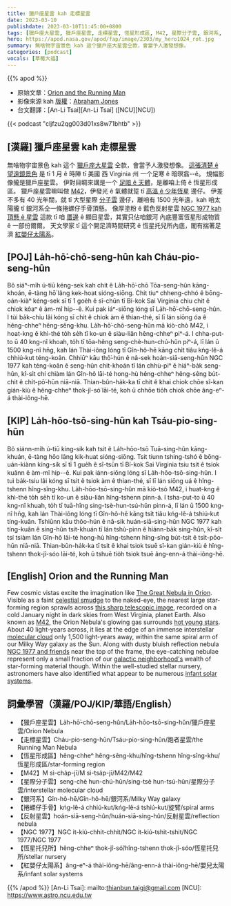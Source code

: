 ```yaml
---
title: 獵戶座星雲 kah 走標星雲
date: 2023-03-10
publishdate: 2023-03-10T11:45:00+0800
tags: [獵戶座大星雲, 獵戶座星雲, 走標星雲, 恆星形成區, M42, 星際分子雲, 銀河系, 捲螺仔手骨, 反射星雲, NGC 1977, 恆星托兒所, 紅嬰仔太陽系]
hero: https://apod.nasa.gov/apod/fap/image/2303/my_hero1024_rot.jpg
summary: 無啥物宇宙景色 kah 這个獵戶座大星雲仝款，會當予人激發想像。
categories: [podcast]
vocals: [草莓大福]
---
```


{{% apod %}}

- 原始文章：[Orion and the Running Man](https://apod.nasa.gov/apod/ap230310.html)
- 影像來源 kah [版權][copyright]：[Abraham Jones](https://www.instagram.com/diy_nasa/)
- 台文翻譯：[An-Li Tsai][An-Li Tsai] ([NCU][NCU])

{{< podcast "cljfzu2qg003d01xs8w71bhtb" >}}

## [漢羅] 獵戶座星雲 kah 走標星雲
無啥物宇宙景色 kah 這个 [獵戶座大星雲][The Great Nebula in Orion] 仝款，會當予人激發想像。
[這張清楚 ê 望遠鏡景色][this sharp telescopic image] 是 tī 1 月 ê 時陣 tī 美國 西 Virginia 州 一个足寒 ê 暗暝翕--ê。
規幅影像攏是獵戶座星雲。
伊對目睭來講是一个 [足暗 ê 天體][celestial smudge]，是離咱上倚 ê 恆星形成區。
獵戶座星雲嘛叫做 [M42][M42]，伊發光 ê 氣體就踅 tī [高溫 ê 少年恆星][hot young stars] 邊仔。
伊差不多有 40 光年闊，就 tī 大型星際 [分子雲][molecular cloud] 邊仔，離咱有 1500 光年遠，kah 咱太陽攏 tī 銀河系仝一條捲螺仔手骨頂懸。
像厚塗粉 ê 藍色反射星雲 [NGC 1977 kah 頂懸 ê 星雲][NGC 1977 and friends] 這款 tī 咱 [厝邊][galactic neighborhood's] ê 顯目星雲，其實只佔咱銀河 內底豐富恆星形成物質 ê 一部份爾爾。
天文學家 tī 這个開足濟時間研究 ê 恆星托兒所內底，閣有揣著足濟 [紅嬰仔太陽系][infant solar systems]。

## [POJ] La̍h-hō͘-chō-seng-hûn kah Cháu-pio-seng-hûn
Bô siáⁿ-mi̍h ú-tiū kéng-sek kah chit ê La̍h-hō͘-chō Tōa-seng-hûn kāng-khoán, ē-tàng hō͘ lâng kek-hoat sióng-siōng.
Chit tiuⁿ chheng-chhó ê bōng-oán-kiàⁿ kéng-sek sī tī 1 goe̍h ê sî-chūn tī Bí-kok Sai Virginia chiu chit ê chiok kôaⁿ ê àm-mî hip--ê.
Kui pak iáⁿ-siōng lóng sī La̍h-hō͘-chō-seng-hûn.
I tùi ba̍k-chiu lâi kóng sī chit ê chiok àm ê thian-thé, sī lī lán siōng óa ê hêng-chheⁿ hêng-sêng-khu.
La̍h-hō͘-chō-seng-hûn mā kiò-chò M42, i hoat-kng ê khì-thé to̍h se̍h tī ko-un ê siàu-liân hêng-chheⁿ piⁿ-á.
I chha-put-to ū 40 kng-nî khoah, to̍h tī tōa-hêng seng-chè-hun-chú-hûn piⁿ-á, lī lán ū 1500 kng-nî hn̄g, kah lán Thài-iông lóng tī Gîn-hô-hē kāng chi̍t tiâu kńg-lê-á chhiú-kut téng-koân.
Chhiūⁿ kāu thô͘-hún ê nâ-sek hoán-siā-seng-hûn NGC 1977 kah téng-koân ê seng-hûn chit-khoán tī lán chhù-piⁿ ê hiáⁿ-ba̍k seng-hûn, kî-si̍t chí chiàm lán Gîn-hô lāi-té  hong-hù hêng-chheⁿ hêng-sêng bu̍t-chit ê chi̍t-pō͘-hūn niā-niā.
Thian-bûn-ha̍k-ka tī chit ê khai chiok chōe sî-kan gián-kiù ê hêng-chheⁿ thok-jî-só͘ lāi-té, koh ū chhōe tio̍h chiok chōe âng-eⁿ-á thài-iông-hē.

## [KIP] La̍h-hōo-tsō-sing-hûn kah Tsáu-pio-sing-hûn
Bô siánn-mi̍h ú-tiū kíng-sik kah tsit ê La̍h-hōo-tsō Tuā-sing-hûn kāng-khuán, ē-tàng hōo lâng kik-huat sióng-siōng.
Tsit tiunn tshing-tshó ê bōng-uán-kiànn kíng-sik sī tī 1 gue̍h ê sî-tsūn tī Bí-kok Sai Virginia tsiu tsit ê tsiok kuânn ê àm-mî hip--ê.
Kui pak iánn-siōng lóng sī La̍h-hōo-tsō-sing-hûn.
I tuì ba̍k-tsiu lâi kóng sī tsit ê tsiok àm ê thian-thé, sī lī lán siōng uá ê hîng-tshenn hîng-sîng-khu.
La̍h-hōo-tsō-sing-hûn mā kiò-tsò M42, i huat-kng ê khì-thé to̍h se̍h tī ko-un ê siàu-liân hîng-tshenn pinn-á.
I tsha-put-to ū 40 kng-nî khuah, to̍h tī tuā-hîng sing-tsè-hun-tsú-hûn pinn-á, lī lán ū 1500 kng-nî hn̄g, kah lán Thài-iông lóng tī Gîn-hô-hē kāng tsi̍t tiâu kńg-lê-á tshiú-kut tíng-kuân.
Tshiūnn kāu thôo-hún ê nâ-sik huán-siā-sing-hûn NGC 1977 kah tíng-kuân ê sing-hûn tsit-khuán tī lán tshù-pinn ê hiánn-ba̍k sing-hûn, kî-si̍t tsí tsiàm lán Gîn-hô lāi-té  hong-hù hîng-tshenn hîng-sîng bu̍t-tsit ê tsi̍t-pōo-hūn niā-niā.
Thian-bûn-ha̍k-ka tī tsit ê khai tsiok tsuē sî-kan gián-kiù ê hîng-tshenn thok-jî-sóo lāi-té, koh ū tshuē tio̍h tsiok tsuē âng-enn-á thài-iông-hē.

## [English] Orion and the Running Man

Few cosmic vistas excite the imagination like [The Great Nebula in Orion][The Great Nebula in Orion].
Visible as a faint [celestial smudge][celestial smudge] to the naked-eye, the nearest large star-forming region sprawls across [this sharp telescopic image][this sharp telescopic image], recorded on a cold January night in dark skies from West Virginia, planet Earth.
Also known as [M42][M42], the Orion Nebula's glowing gas surrounds [hot young stars][hot young stars].
About 40 light-years across, it lies at the edge of an immense interstellar [molecular cloud][molecular cloud] only 1,500 light-years away, within the same spiral arm of our Milky Way galaxy as the Sun.
Along with dusty bluish reflection nebula [NGC 1977 and friends][NGC 1977 and friends] near the top of the frame, the eye-catching nebulae represent only a small fraction of our [galactic neighborhood's][galactic neighborhood's] wealth of star-forming material though.
Within the well-studied stellar nursery, astronomers have also identified what appear to be numerous [infant solar systems][infant solar systems].

## 詞彙學習（漢羅/POJ/KIP/華語/English）
- 【獵戶座星雲】La̍h-hō͘-chō-seng-hûn/La̍h-hōo-tsō-sing-hûn/獵戶座星雲/Orion Nebula
- 【走標星雲】Cháu-pio-seng-hûn/Tsáu-pio-sing-hûn/跑者星雲/the Running Man Nebula
- 【恆星形成區】hêng-chheⁿ hêng-sêng-khu/hîng-tshenn hîng-sîng-khu/恆星形成區/star-forming region
- 【M42】M sì-cha̍p-jī/M sì-tsa̍p-jī/M42/M42
- 【星際分子雲】seng-chè hun-chú-hûn/sing-tsè hun-tsú-hûn/星際分子雲/interstellar molecular cloud
- 【銀河系】Gîn-hô-hē/Gîn-hô-hē/銀河系/Milky Way galaxy
- 【捲螺仔手骨】kńg-lê-á chhiú-kut/kńg-lê-á tshiú-kut/旋臂/spiral arms
- 【反射星雲】hoán-siā-seng-hûn/huán-siā-sing-hûn/反射星雲/reflection nebula
- 【NGC 1977】NGC it-kiú-chhit-chhit/NGC it-kiú-tshit-tshit/NGC 1977/NGC 1977
- 【恆星托兒所】hêng-chheⁿ thok-jî-só͘/hîng-tshenn thok-jî-sóo/恆星托兒所/stellar nursery
- 【紅嬰仔太陽系】âng-eⁿ-á thài-iông-hē/âng-enn-á thài-iông-hē/嬰兒太陽系/infant solar systems

{{% /apod %}}
[An-Li Tsai]: mailto:thianbun.taigi@gmail.com
[NCU]: https://www.astro.ncu.edu.tw

[copyright]: https://apod.nasa.gov/apod/fap/lib/about_apod.html#srapply
[License]: https://creativecommons.org/licenses/by/2.0/

[The Great Nebula in Orion]:https://en.wikipedia.org/wiki/Orion_Nebula
[celestial smudge]:https://apod.nasa.gov/apod/ap150326.html
[this sharp telescopic image]:https://www.astrobin.com/viifgu/
[M42]:https://www.astrobin.com/viifgu/
[hot young stars]:https://hubblesite.org/contents/media/images/2000/19/966-Image.html
[molecular cloud]:https://en.wikipedia.org/wiki/Orion_molecular_cloud_complex
[NGC 1977 and friends]:https://apod.nasa.gov/apod/ap230202.html
[galactic neighborhood's]:https://solarsystem.nasa.gov/solar-system/beyond/overview/
[infant solar systems]:https://esahubble.org/images/opo9545l/

